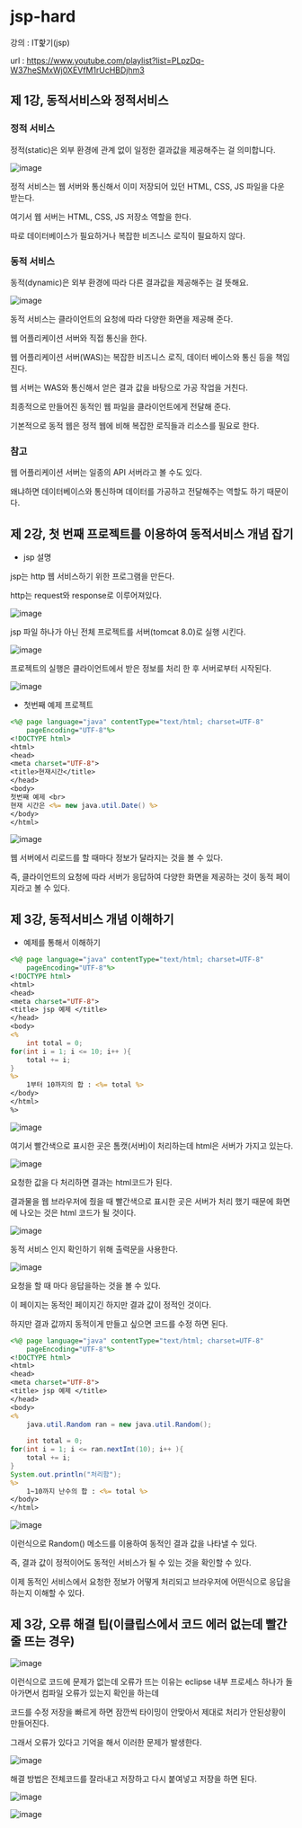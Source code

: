 # jsp-hard
강의 : IT핥기(jsp)

url : https://www.youtube.com/playlist?list=PLpzDq-W37heSMxWj0XEVfM1rUcHBDjhm3										

## 제 1강, 동적서비스와 정적서비스

### 정적 서비스

정적(static)은 외부 환경에 관계 없이 일정한 결과값을 제공해주는 걸 의미합니다.

![image](https://github.com/hsy0511/rest-api/assets/104752580/f6c5486b-d1ad-4e18-94a9-a97adba342dd)

정적 서비스는  웹 서버와 통신해서 이미 저장되어 있던 HTML, CSS, JS 파일을 다운 받는다.  

여기서 웹 서버는 HTML, CSS, JS 저장소 역할을 한다.

따로 데이터베이스가 필요하거나 복잡한 비즈니스 로직이 필요하지 않다.


### 동적 서비스

동적(dynamic)은 외부 환경에 따라 다른 결과값을 제공해주는 걸 뜻해요. 

![image](https://github.com/hsy0511/rest-api/assets/104752580/f0e2a99f-46ed-4f43-976d-e91b62398462)

동적 서비스는 클라이언트의 요청에 따라 다양한 화면을 제공해 준다.

웹 어플리케이션 서버와 직접 통신을 한다.

웹 어플리케이션 서버(WAS)는 복잡한 비즈니스 로직, 데이터 베이스와 통신 등을 책임진다.

웹 서버는 WAS와 통신해서 얻은 결과 값을 바탕으로 가공 작업을 거친다. 

최종적으로 만들어진 동적인 웹 파일을 클라이언트에게 전달해 준다. 

기본적으로 동적 웹은 정적 웹에 비해 복잡한 로직들과 리소스를 필요로 한다.

### 참고

웹 어플리케이션 서버는 일종의 API 서버라고 볼 수도 있다.

왜냐하면 데이터베이스와 통신하며 데이터를 가공하고 전달해주는 역할도 하기 때문이다.

## 제 2강, 첫 번째 프로젝트를 이용하여 동적서비스 개념 잡기

- jsp 설명

jsp는 http 웹 서비스하기 위한 프로그램을 만든다.

http는 request와 response로 이루어져있다.

![image](https://github.com/hsy0511/jsp-hard/assets/104752580/b95a94c5-2e7e-4bde-83d8-5d745e104e09)

jsp 파일 하나가 아닌 전체 프로젝트를 서버(tomcat 8.0)로 실행 시킨다.

![image](https://github.com/hsy0511/jsp-hard/assets/104752580/832ae3f5-b70e-4a15-a032-570832957fe7)

프로젝트의 실행은 클라이언트에서 받은 정보를 처리 한 후 서버로부터 시작된다.

![image](https://github.com/hsy0511/jsp-hard/assets/104752580/99676338-d069-4dba-8756-f25e76e708dd)



- 첫번째 예제 프로젝트

```jsp
<%@ page language="java" contentType="text/html; charset=UTF-8"
    pageEncoding="UTF-8"%>
<!DOCTYPE html>
<html>
<head>
<meta charset="UTF-8">
<title>현재시간</title>
</head>
<body>
첫번째 예제 <br>
현재 시간은 <%= new java.util.Date() %>
</body>
</html>
```

![image](https://github.com/hsy0511/jsp-hard/assets/104752580/097ac2ab-d246-4d29-86f6-a6cd1cdfd3a1)

웹 서버에서 리로드를 할 때마다 정보가 달라지는 것을 볼 수 있다.

즉, 클라이언트의 요청에 따라 서버가 응답하여 다양한 화면을 제공하는 것이 동적 페이지라고 볼 수 있다.

## 제 3강, 동적서비스 개념 이해하기

- 예제를 통해서 이해하기

```jsp
<%@ page language="java" contentType="text/html; charset=UTF-8"
    pageEncoding="UTF-8"%>
<!DOCTYPE html>
<html>
<head>
<meta charset="UTF-8">
<title> jsp 예제 </title>
</head>
<body> 
<%
	int total = 0;
for(int i = 1; i <= 10; i++ ){
	total += i;
}
%>
	1부터 10까지의 합 : <%= total %>
</body>
</html>
%>
```

![image](https://github.com/hsy0511/jsp-hard/assets/104752580/b3f0d3b8-d0a0-42ba-9ed7-411509959750)

여기서 빨간색으로 표시한 곳은 톰캣(서버)이 처리하는데 html은 서버가 가지고 있는다.

![image](https://github.com/hsy0511/jsp-hard/assets/104752580/d0d809e7-1082-4393-92c9-5f1cfb996124)

요청한 값을 다 처리하면 결과는 html코드가 된다.

결과물을 웹 브라우저에 줬을 때 빨간색으로 표시한 곳은 서버가 처리 했기 때문에 화면에 나오는 것은 html 코드가 될 것이다.

![image](https://github.com/hsy0511/jsp-hard/assets/104752580/e9ada35c-3d97-43cf-aeb1-e64c167b180f)

동적 서비스 인지 확인하기 위해 출력문을 사용한다.

![image](https://github.com/hsy0511/jsp-hard/assets/104752580/6ddae71c-2161-4a69-9d4d-a73c67f7f302)

요청을 할 때 마다 응답을하는 것을 볼 수 있다.

이 페이지는 동적인 페이지긴 하지만 결과 값이 정적인 것이다.

하지만 결과 값까지 동적이게 만들고 싶으면 코드를 수정 하면 된다.

```jsp
<%@ page language="java" contentType="text/html; charset=UTF-8"
    pageEncoding="UTF-8"%>
<!DOCTYPE html>
<html>
<head>
<meta charset="UTF-8">
<title> jsp 예제 </title>
</head>
<body> 
<%
	java.util.Random ran = new java.util.Random();
	
	int total = 0;
for(int i = 1; i <= ran.nextInt(10); i++ ){
	total += i;
}
System.out.println("처리함");
%>
	1~10까지 난수의 합 : <%= total %>
</body>
</html>
```

![image](https://github.com/hsy0511/jsp-hard/assets/104752580/dcbec401-f0b1-4dc3-bc6e-31608d8672e8)

이런식으로 Random() 메소드를 이용하여 동적인 결과 값을 나타낼 수 있다.

즉, 결과 값이 정적이어도 동적인 서비스가 될 수 있는 것을 확인할 수 있다.

이제 동적인 서비스에서 요청한 정보가 어떻게 처리되고 브라우저에 어떤식으로 응답을 하는지 이해할 수 있다.

## 제 3강, 오류 해결 팁(이클립스에서 코드 에러 없는데 빨간줄 뜨는 경우)

![image](https://github.com/hsy0511/jsp-hard/assets/104752580/fd7590c6-3ffa-43b0-9a2a-a942a4760372)

이런식으로 코드에 문제가 없는데 오류가 뜨는 이유는 eclipse 내부 프로세스 하나가 돌아가면서 컴파일 오류가 있는지 확인을 하는데

코드를 수정 저장을 빠르게 하면 잠깐씩 타이밍이 안맞아서 제대로 처리가 안된상황이 만들어진다.

그래서 오류가 있다고 기억을 해서 이러한 문제가 발생한다.

![image](https://github.com/hsy0511/jsp-hard/assets/104752580/2c501ccc-cfd1-424c-aa90-a9cf2ed36638)

해결 방법은 전체코드를 잘라내고 저장하고 다시 붙여넣고 저장을 하면 된다.

![image](https://github.com/hsy0511/jsp-hard/assets/104752580/cf04961c-9c3d-4295-a005-f2909bc0318e)

![image](https://github.com/hsy0511/jsp-hard/assets/104752580/5da925cd-c06e-43f0-8e82-7b3ddb3287da)
